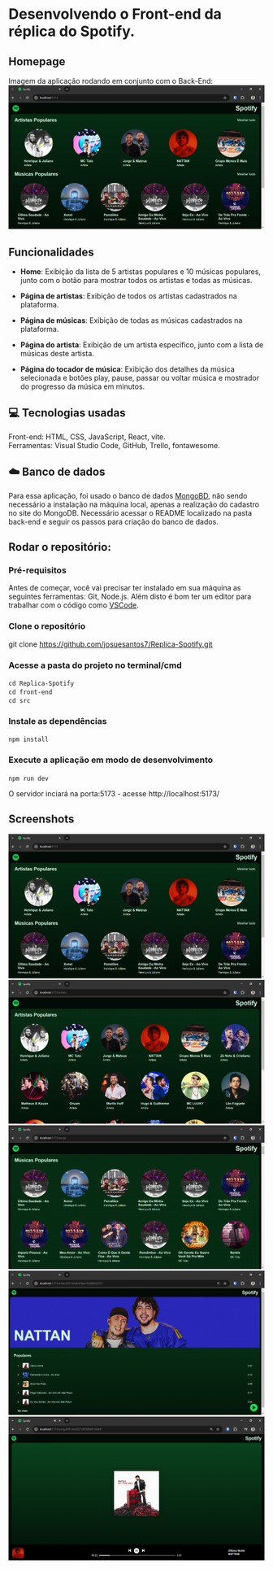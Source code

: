 # Desenvolvendo o Front-end da réplica do Spotify.

## Homepage
Imagem da aplicação rodando em conjunto com o Back-End: <br/>
![image](./src/assets/images/HomeSpotify.png)

## Funcionalidades

- **Home**: Exibição da lista de 5 artistas populares e 10 músicas populares, junto com o botão para mostrar todos os artistas e todas as músicas.

- **Página de artistas**: Exibição de todos os artistas cadastrados na plataforma.

- **Página de músicas**: Exibição de todas as músicas cadastrados na plataforma.

- **Página do artista**: Exibição de um artista específico, junto com a lista de músicas deste artista.

- **Página do tocador de música**: Exibição dos detalhes da música selecionada e botões play, pause, passar ou voltar música e mostrador do progresso da música em minutos.

## 💻 Tecnologias usadas
Front-end: HTML, CSS, JavaScript, React, vite. <br/>
Ferramentas: Visual Studio Code, GitHub, Trello, fontawesome.

## ☁️ Banco de dados    
 Para essa aplicação, foi usado o banco de dados [MongoBD](https://www.mongodb.com/pt-br), não sendo necessário a instalação na máquina local, apenas a realização do cadastro no site do MongoDB. Necessário acessar o README localizado na pasta back-end e seguir os passos para criação do banco de dados.

## Rodar o repositório:
### Pré-requisitos
Antes de começar, você vai precisar ter instalado em sua máquina as seguintes ferramentas: Git, Node.js. Além disto é bom ter um editor para trabalhar com o código como [VSCode](https://code.visualstudio.com/).

### Clone o repositório
git clone <https://github.com/josuesantos7/Replica-Spotify.git>

### Acesse a pasta do projeto no terminal/cmd
 `cd Replica-Spotify` <br>
 `cd front-end` <br>
 `cd src` <br>

### Instale as dependências
`npm install`

### Execute a aplicação em modo de desenvolvimento
`npm run dev`

O servidor inciará na porta:5173 - acesse http://localhost:5173/

## Screenshots
![Homepage](./src/assets/images/HomeSpotify.png)
![Página Artistas](./src/assets/images/pagina-artistas.png)
![Página Músicas](./src/assets/images/pagina-musicas.png)
![Página Artista selecionado](./src/assets/images/pagina-artista-especifico.png)
![Página Player Música](./src/assets/images/tela-musica.png)